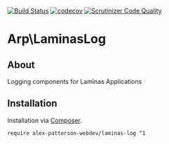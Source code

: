 [![Build Status](https://travis-ci.com/alex-patterson-webdev/laminas-log.svg?branch=master)](https://travis-ci.com/alex-patterson-webdev/laminas-log)
[![codecov](https://codecov.io/gh/alex-patterson-webdev/laminas-log/branch/master/graph/badge.svg)](https://codecov.io/gh/alex-patterson-webdev/laminas-log)
[![Scrutinizer Code Quality](https://scrutinizer-ci.com/g/alex-patterson-webdev/laminas-log/badges/quality-score.png?b=master)](https://scrutinizer-ci.com/g/alex-patterson-webdev/laminas-log/?branch=master)

# Arp\LaminasLog

## About

Logging components for Laminas Applications

## Installation

Installation via [Composer](https://getcomposer.org).

    require alex-patterson-webdev/laminas-log ^1
